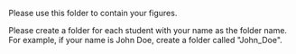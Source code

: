 Please use this folder to contain your figures.

Please create a folder for each student with your name as the folder name. For example, if your name is John Doe, create a folder called "John_Doe".